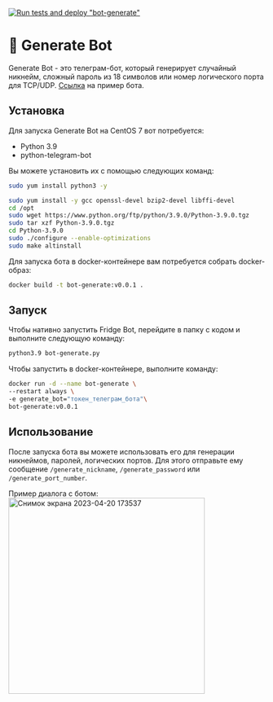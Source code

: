 [![Run tests and deploy "bot-generate"](https://github.com/Gakhramanzode/bots-telegram/actions/workflows/bot-generate.yml/badge.svg)](https://github.com/Gakhramanzode/bots-telegram/actions/workflows/bot-generate.yml)
# :twisted_rightwards_arrows: Generate Bot

Generate Bot - это телеграм-бот, который генерирует случайный никнейм, сложный пароль из 18 символов или номер логического порта для TCP/UDP. [Ссылка](https://t.me/generate_asker_bot) на пример бота.

## Установка

Для запуска Generate Bot на CentOS 7 вот потребуется:

- Python 3.9
- python-telegram-bot

Вы можете установить их с помощью следующих команд:
```bash
sudo yum install python3 -y
```

```bash
sudo yum install -y gcc openssl-devel bzip2-devel libffi-devel
cd /opt
sudo wget https://www.python.org/ftp/python/3.9.0/Python-3.9.0.tgz
sudo tar xzf Python-3.9.0.tgz
cd Python-3.9.0
sudo ./configure --enable-optimizations
sudo make altinstall
```

Для запуска бота в docker-контейнере вам потребуется собрать docker-образ:
```bash
docker build -t bot-generate:v0.0.1 .
```

## Запуск

Чтобы нативно запустить Fridge Bot, перейдите в папку с кодом и выполните следующую команду:

```bash
python3.9 bot-generate.py
```

Чтобы запустить в docker-контейнере, выполните команду:
```bash
docker run -d --name bot-generate \
--restart always \
-e generate_bot="токен_телеграм_бота"\
bot-generate:v0.0.1
```
## Использование

После запуска бота вы можете использовать его для генерации никнеймов, паролей, логических портов. Для этого отправьте ему сообщение `/generate_nickname`, `/generate_password` или `/generate_port_number`. 

Пример диалога с ботом:
<img width="385" alt="Снимок экрана 2023-04-20 173537" src="https://user-images.githubusercontent.com/62985982/233399773-1260186a-201a-4ff0-9da8-755d6f120a28.png">

